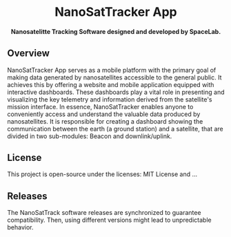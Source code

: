 <h1 align="center">
     NanoSatTracker App
    <br>
</h1>

<h4 align="center">Nanosatelitte Tracking Software designed and developed by SpaceLab.</h4>


## Overview

NanoSatTracker App serves as a mobile platform with the primary goal of making data generated by nanosatellites accessible to the general public. It achieves this by offering a website and mobile application equipped with interactive dashboards. These dashboards play a vital role in presenting and visualizing the key telemetry and information derived from the satellite's mission interface. In essence, NanoSatTracker enables anyone to conveniently access and understand the valuable data produced by nanosatellites.
It is responsible for creating a dashboard showing the communication between the earth (a ground station) and a satellite, that are divided in two sub-modules: Beacon and downlink/uplink.

## License

This project is open-source under the licenses: MIT License and ...

## Releases

The NanoSatTrack software releases are synchronized to guarantee compatibility. Then, using different versions might lead to unpredictable behavior.
